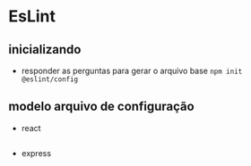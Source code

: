# EsLint

## inicializando
- responder as perguntas para gerar o arquivo base
```npm init @eslint/config```

## modelo arquivo de configuração
- react
 ```json
```
- express
```json
```
